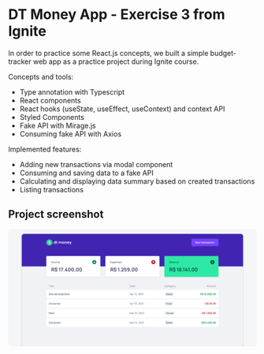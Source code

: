 # DT Money App - Exercise 3 from Ignite

In order to practice some React.js concepts, we built a simple budget-tracker web app as a practice project during Ignite course.


Concepts and tools:

- Type annotation with Typescript
- React components
- React hooks (useState, useEffect, useContext) and context API
- Styled Components
- Fake API with Mirage.js
- Consuming fake API with Axios

<be>

Implemented features:

- Adding new transactions via modal component
- Consuming and saving data to a fake API
- Calculating and displaying data summary based on created transactions
- Listing transactions

## Project screenshot

<img src=".github/project-screenshot-1.png"><br>
